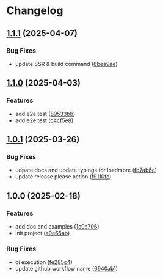 # Changelog

## [1.1.1](https://github.com/vouill/react-infinite-scroll/compare/v1.1.0...v1.1.1) (2025-04-07)


### Bug Fixes

* update SSR & build command ([8bea9ae](https://github.com/vouill/react-infinite-scroll/commit/8bea9ae6029ffae8ab3b22443340171b79505e74))

## [1.1.0](https://github.com/vouill/react-infinite-scroll/compare/v1.0.1...v1.1.0) (2025-04-03)


### Features

* add e2e test ([89533bb](https://github.com/vouill/react-infinite-scroll/commit/89533bbbfb7acbb182afe0ee6306635380e1bda5))
* add e2e test ([c4cf5e8](https://github.com/vouill/react-infinite-scroll/commit/c4cf5e8d0980e964b38e6cc70653fec6d6cf8afc))

## [1.0.1](https://github.com/vouill/react-infinite-scroll/compare/v1.0.0...v1.0.1) (2025-03-26)


### Bug Fixes

* udpate docs and update typings for loadmore ([fb7ab6c](https://github.com/vouill/react-infinite-scroll/commit/fb7ab6c92322b29f27aee1d18fbd8548ee5baa17))
* update release please action ([f9110fc](https://github.com/vouill/react-infinite-scroll/commit/f9110fc1452fc437e36678b069a3a92c3217352a))

## 1.0.0 (2025-02-18)


### Features

* add doc and examples ([1c0a796](https://github.com/vouill/react-infinite-scroll/commit/1c0a796254616bf113c58852272c2dd0f7c2c6a0))
* init project ([a0e65ab](https://github.com/vouill/react-infinite-scroll/commit/a0e65abdb3450200834ea6643f04b6c5d9245298))


### Bug Fixes

* ci execution ([fe285c4](https://github.com/vouill/react-infinite-scroll/commit/fe285c4e7d1572f4e60a94968eb19660fa2c5df7))
* update github workflow name ([6940ab1](https://github.com/vouill/react-infinite-scroll/commit/6940ab1764119ab09650693c49b9475701274e29))
